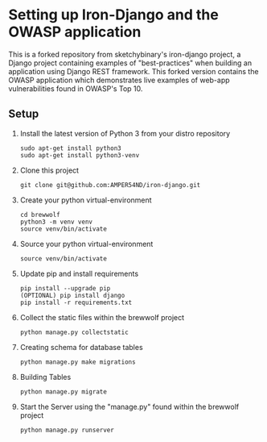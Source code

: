 # Setting up Iron-Django and the OWASP application

This is a forked repository from sketchybinary's iron-django project, a Django project containing examples of "best-practices" when building an application using Django REST framework. This forked version contains the OWASP application which demonstrates live examples of web-app vulnerabilities found in OWASP's Top 10. 

## Setup

1. Install the latest version of Python 3 from your distro repository
    ```
    sudo apt-get install python3
    sudo apt-get install python3-venv
    ```

1. Clone this project
    ```
    git clone git@github.com:AMPER54ND/iron-django.git
    ```

1. Create your python virtual-environment
    ```
    cd brewwolf
    python3 -m venv venv
    source venv/bin/activate
    ```
    
1. Source your python virtual-environment    
    ```
    source venv/bin/activate
    ```

1. Update pip and install requirements
    ```
    pip install --upgrade pip
    (OPTIONAL) pip install django
    pip install -r requirements.txt
    ```

1. Collect the static files within the brewwolf project
    ```
    python manage.py collectstatic
    ```
    
1. Creating schema for database tables
    ```
    python manage.py make migrations
    ```
    
1. Building Tables
    ```
    python manage.py migrate
    ```

1. Start the Server using the "manage.py" found within the brewwolf project
    ```
    python manage.py runserver
    ```
